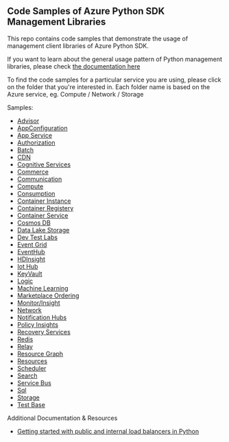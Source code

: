 ## Code Samples of Azure Python SDK Management Libraries 

This repo contains code samples that demonstrate the usage of management client libraries of Azure Python SDK.

If you want to learn about the general usage pattern of Python management libraries, please check [the documentation here](https://aka.ms/azsdk/python/mgmt)

To find the code samples for a particular service you are using, please click on the folder that you're interested in. Each folder name is based on the Azure service, eg. Compute / Network / Storage

Samples:
- [Advisor](https://github.com/Azure-Samples/azure-samples-python-management/tree/master/samples/advisor)
- [AppConfiguration](https://github.com/Azure-Samples/azure-samples-python-management/tree/master/samples/appconfiguration)
- [App Service](https://github.com/Azure-Samples/azure-samples-python-management/tree/master/samples/appservice)
- [Authorization](https://github.com/Azure-Samples/azure-samples-python-management/tree/master/samples/authorization)
- [Batch](https://github.com/Azure-Samples/azure-samples-python-management/tree/master/samples/batch)
- [CDN](https://github.com/Azure-Samples/azure-samples-python-management/tree/master/samples/cdn)
- [Cognitive Services](https://github.com/Azure-Samples/azure-samples-python-management/tree/master/samples/cognitiveservices)
- [Commerce](https://github.com/Azure-Samples/azure-samples-python-management/tree/master/samples/commerce)
- [Communication](https://github.com/Azure-Samples/azure-samples-python-management/tree/master/samples/communication)
- [Compute](https://github.com/Azure-Samples/azure-samples-python-management/tree/master/samples/compute)
- [Consumption](https://github.com/Azure-Samples/azure-samples-python-management/tree/master/samples/consumption)
- [Container Instance](https://github.com/Azure-Samples/azure-samples-python-management/tree/master/samples/containerinstance)
- [Container Registery](https://github.com/Azure-Samples/azure-samples-python-management/tree/master/samples/containerregistry)
- [Container Service](https://github.com/Azure-Samples/azure-samples-python-management/tree/master/samples/containerservice)
- [Cosmos DB](https://github.com/Azure-Samples/azure-samples-python-management/tree/master/samples/cosmosdb)
- [Data Lake Storage](https://github.com/Azure-Samples/azure-samples-python-management/tree/master/samples/datalakestore)
- [Dev Test Labs](https://github.com/Azure-Samples/azure-samples-python-management/tree/master/samples/devtestlabs)
- [Event Grid](https://github.com/Azure-Samples/azure-samples-python-management/tree/master/samples/eventgrid)
- [EventHub](https://github.com/Azure-Samples/azure-samples-python-management/tree/master/samples/eventhub)
- [HDInsight](https://github.com/Azure-Samples/azure-samples-python-management/tree/master/samples/hdinsight)
- [Iot Hub](https://github.com/Azure-Samples/azure-samples-python-management/tree/master/samples/iothub)
- [KeyVault](https://github.com/Azure-Samples/azure-samples-python-management/tree/master/samples/keyvault)
- [Logic](https://github.com/Azure-Samples/azure-samples-python-management/tree/master/samples/logic)
- [Machine Learning](https://github.com/Azure-Samples/azure-samples-python-management/tree/master/samples/machinelearningservices)
- [Marketplace Ordering](https://github.com/Azure-Samples/azure-samples-python-management/tree/master/samples/marketplaceordering)
- [Monitor/Insight](https://github.com/Azure-Samples/azure-samples-python-management/tree/master/samples/monitor)
- [Network](https://github.com/Azure-Samples/azure-samples-python-management/tree/master/samples/network)
- [Notification Hubs](https://github.com/Azure-Samples/azure-samples-python-management/tree/master/samples/notificationhubs)
- [Policy Insights](https://github.com/Azure-Samples/azure-samples-python-management/tree/master/samples/policyinsights)
- [Recovery Services](https://github.com/Azure-Samples/azure-samples-python-management/tree/master/samples/recoveryservices)
- [Redis](https://github.com/Azure-Samples/azure-samples-python-management/tree/master/samples/redis)
- [Relay](https://github.com/Azure-Samples/azure-samples-python-management/tree/master/samples/relay)
- [Resource Graph](https://github.com/Azure-Samples/azure-samples-python-management/tree/master/samples/resourcegraph)
- [Resources](https://github.com/Azure-Samples/azure-samples-python-management/tree/master/samples/resources)
- [Scheduler](https://github.com/Azure-Samples/azure-samples-python-management/tree/master/samples/scheduler)
- [Search](https://github.com/Azure-Samples/azure-samples-python-management/tree/master/samples/search)
- [Service Bus](https://github.com/Azure-Samples/azure-samples-python-management/tree/master/samples/servicebus)
- [Sql](https://github.com/Azure-Samples/azure-samples-python-management/tree/master/samples/sql)
- [Storage](https://github.com/Azure-Samples/azure-samples-python-management/tree/master/samples/storage)
- [Test Base](https://github.com/Azure-Samples/azure-samples-python-management/tree/master/samples/testbase)

Additional Documentation & Resources
- [Getting started with public and internal load balancers in Python](doc/network-manage-loadbalancer)
